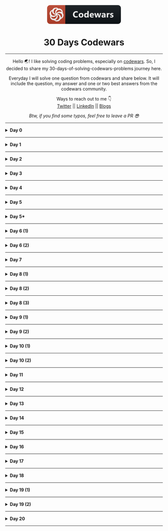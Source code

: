 <div align="center">
  <img height="60" src="./assets/codewars_button_icon.png">
  <h1>30 Days Codewars</h1>

---

<span>Hello 🌏! I like solving coding problems, especially on <a href="https://www.codewars.com/">codewars</a>. So, I decided to share my 30-days-of-solving-codewars-problems journey here.</span>

<span>Everyday I will solve one question from codewars and share below. It will include the question, my answer and one or two best answers from the codewars community.</span>

Ways to reach out to me 👇 <br />
<a target="_blank" href="https://twitter.com/nomanoff_tech">Twitter</a> || <a href="https://www.linkedin.com/in/me-adam/">LinkedIn</a> || <a href="https://dev.to/nomanoff_tech">Blogs</a>

_Btw, if you find some typos, feel free to leave a PR 😎_

</div>

---

<details><summary><b>Day 0</b></summary>

#### Even or Odd?

> 8 kyu

###### Description:

> Create a function that takes an integer as an argument and returns "Even" for even numbers or "Odd" for odd numbers.

```javascript
function even_or_odd(number) {}

even_or_odd();
```

<details><summary><b>My Answer</b></summary>

```javascript
function even_or_odd(number) {
  return number % 2 === 0 ? "Even" : "Odd";
}
```

</details>

<details><summary><b>Best Answer</b></summary>

```javascript
function even_or_odd(number) {
  return number % 2 ? "Odd" : "Even";
}
```

</details>

</details>

---

<details><summary><b>Day 1</b></summary>

#### Stop gninnipS My sdroW!

> 6 kyu

###### Description:

> Write a function that takes in a string of one or more words, and returns the same string, but with all five or more letter words reversed (Just like the name of this Kata). Strings passed in will consist of only letters and spaces. Spaces will be included only when more than one word is present.

> Examples: spinWords( "Hey fellow warriors" ) => returns "Hey wollef sroirraw" spinWords( "This is a test") => returns "This is a test" spinWords( "This is another test" )=> returns "This is rehtona test"

```javascript
function spinWords(string) {
  //TODO Have fun :)
}
```

<details><summary><b>My Answer 😅</b></summary>

```javascript
function spinWords(string) {
  let words = string.split(" ");

  let newWords = words.map((word) =>
    word.length >= 5 ? word.split("").reverse().join("") : word
  );

  return newWords.join(" ");
}
```

</details>

<details><summary><b>Best Answers ✅</b></summary>

> Top ranked answer (writter by a human 😅):

```javascript
function spinWords(words) {
  return words
    .split(" ")
    .map(function (word) {
      return word.length > 4 ? word.split("").reverse().join("") : word;
    })
    .join(" ");
}
```

> 2nd ranked answer 👀:

```javascript
function spinWords(string){
  return string.replace(/\w{5,}/g, function(w) { return w.split('').reverse().join('') })
}
}
```

</details>

</details>

---

<details><summary><b>Day 2</b></summary>

#### Sum of Digits / Digital Root

> 6 kyu

###### Description:

> [Digital root](https://en.wikipedia.org/wiki/Digital_root) is the recursive sum of all the digits in a number.

> Given n, take the sum of the digits of n. If that value has more than one digit, continue reducing in this way until a single-digit number is produced. The input will be a non-negative integer.

> Examples:

```javascript
    16  -->  1 + 6 = 7
   942  -->  9 + 4 + 2 = 15  -->  1 + 5 = 6
132189  -->  1 + 3 + 2 + 1 + 8 + 9 = 24  -->  2 + 4 = 6
493193  -->  4 + 9 + 3 + 1 + 9 + 3 = 29  -->  2 + 9 = 11  -->  1 + 1 = 2
```

> Start here:

```javascript
function digital_root(n) {
  // ...
}
```

<details><summary><b>My Answer 😅</b></summary>

```javascript
function digital_root(n) {
  let newNum;
  let justNum = n
    .toString()
    .split("")
    .map((num) => parseInt(num, 10));

  newNum = justNum.reduce((partialSum, a) => partialSum + a, 0);

  if (newNum.toString().length > 1) {
    return digital_root(newNum);
  } else {
    return newNum;
  }
}
```

</details>

<details><summary><b>Best Answers ✅</b></summary>

> Top ranked answer, wtf? 🤯:

```javascript
function digital_root(n) {
  return ((n - 1) % 9) + 1;
}
```

<details><summary><b>Top comments for this solution. Just read for fun 😅</b></summary>

> - dude speaks matrix languague

> - mathematics!

> - what kind of sorcery is this?

> - my brain is damaged!

> - wait, what?

> - hmmm... wtf? totally mind boggling

> - bruh!!!

> - I am not a coder.

> - The simplicity is extremely frustrating. Thank you

> - I am quitting programming after this

</details>

> 2nd ranked answer 👍:

```javascript
function digital_root(n) {
  if (n < 10) return n;

  return digital_root(
    n
      .toString()
      .split("")
      .reduce(function (acc, d) {
        return acc + +d;
      }, 0)
  );
}
```

</details>

</details>

---

<details><summary><b>Day 3</b></summary>

#### Disemvowel Trolls

> 7 kyu

###### Description:

> Trolls are attacking your comment section! A common way to deal with this situation is to remove all of the vowels from the trolls' comments, neutralizing the threat. Your task is to write a function that takes a string and return a new string with all vowels removed. For example, the string "This website is for losers LOL!" would become "Ths wbst s fr lsrs LL!".

> Note: for this kata y isn't considered a vowel.

```javascript
function disemvowel(str) {
  return str;
}
```

<details><summary><b>My Answer 😅</b></summary>

```javascript
function disemvowel(str) {
  return str
    .split(" ")
    .map((x) => x.replace(/[aAeEiIoOuU]/g, ""))
    .join(" ");
}
```

</details>

<details><summary><b>Best Answers ✅</b></summary>

> Top ranked answer (writter by a human 😅):

```javascript
function disemvowel(str) {
  return str.replace(/[aeiou]/gi, "");
}
```

> 2nd ranked answer 👀:

```javascript
function disemvowel(str) {
  var vowels = ["a", "e", "i", "o", "u"];

  return str
    .split("")
    .filter(function (el) {
      return vowels.indexOf(el.toLowerCase()) == -1;
    })
    .join("");
}
```

</details>

</details>

---

<details><summary><b>Day 4</b></summary>

#### Array.diff

> 6 kyu

###### Description:

> Your goal in this kata is to implement a difference function, which subtracts one list from another and returns the result.

> It should remove all values from list a, which are present in list b keeping their order.

```javascript
arrayDiff([1, 2], [1]) == [2];
```

> If a value is present in b, all of its occurrences must be removed from the other:

```javascript
arrayDiff([1, 2, 2, 2, 3], [2]) == [1, 3];
```

<details><summary><b>My Answers 😅</b></summary>

```javascript
// Solution 1:
function arrayDiff(a, b) {
  return a.filter((val) => !b.includes(val));
}

// Solution 2:
function arrayDiff(a, b) {
  return a.filter((val) => b.indexOf(val) === -1);
}
```

</details>

<details><summary><b>Best Answers ✅</b></summary>

> Top ranked answer 🤯:

```javascript
function array_diff(a, b) {
  return a.filter((e) => !b.includes(e));
}
```

> 2nd ranked answer 👍:

```javascript
function array_diff(a, b) {
  return a.filter(function (x) {
    return b.indexOf(x) == -1;
  });
}
```

</details>

</details>

---

<details><summary><b>Day 5</b></summary>

####

> 7 kyu

###### Description:

> In this little assignment you are given a string of space separated numbers, and have to return the highest and lowest number.

> _Examples:_

```javascript
highAndLow("1 2 3 4 5"); // return "5 1"
highAndLow("1 2 -3 4 5"); // return "5 -3"
highAndLow("1 9 3 4 -5"); // return "9 -5"
```

> _Notes:_

- All numbers are valid Int32, no need to validate them.
- There will always be at least one number in the input string.
- Output string must be two numbers separated by a single space, and highest number is first.

<details><summary><b>My Answer 😅</b></summary>

```javascript
function highAndLow(numbers) {
  let n1 = numbers.split(" ").reduce((a, b) => `${Math.min(a, b)}`);
  let n2 = numbers.split(" ").reduce((a, b) => `${Math.max(a, b)}`);

  return `${n2} ${n1}`;
}
```

</details>

<details><summary><b>Best Answers ✅</b></summary>

> Top ranked answer 🤯:

```javascript
function highAndLow(numbers) {
  numbers = numbers.split(" ").map(Number);
  return Math.max.apply(0, numbers) + " " + Math.min.apply(0, numbers);
}
```

> 2nd ranked answer 👍:

```javascript
function highAndLow(numbers) {
  numbers = numbers.split(" ");
  return `${Math.max(...numbers)} ${Math.min(...numbers)}`;
}
```

</details>

</details>

---

<details><summary><b>Day 5*</b></summary>

####

> 6 kyu

###### Description:

> Jamie is a programmer, and James' girlfriend. She likes diamonds, and wants a diamond string from James. Since James doesn't know how to make this happen, he needs your help.

> You need to return a string that looks like a diamond shape when printed on the screen, using asterisk (\*) characters. Trailing spaces should be removed, and every line must be terminated with a newline character (\n).

> Return `null/nil/None/...` if the input is an even number or negative, as it is not possible to print a diamond of even or negative size.

###### Examples

_A size 3 diamond:_

```javascript
 *
***
 *
```

...which would appear as a string of `" *\n***\n *\n"`

_A size 5 diamond:_

```javascript
  *
 ***
*****
 ***
  *
```

...that is:

`" *\n ***\n*****\n ***\n *\n"`

<details><summary><b>My Answer 😅</b></summary>

> Sorry, I couldn't think of an answer for this one so I had to unlock the solution 😅
> So, I don't count this one 😉

</details>

<details><summary><b>Best Answers ✅</b></summary>

> Top ranked answer 🤯:

```javascript
function diamond(n) {
  if (n <= 0 || n % 2 === 0) return null;
  str = "";
  for (let i = 0; i < n; i++) {
    let len = Math.abs((n - 2 * i - 1) / 2);
    str += " ".repeat(len);
    str += "*".repeat(n - 2 * len);
    str += "\n";
  }
  return str;
}
```

> 2nd ranked answer 👍:

```javascript
function diamond(n) {
  if (n % 2 == 0 || n < 1) return null;
  var x = 0,
    add,
    diam = line(x, n);
  while ((x += 2) < n) {
    add = line(x / 2, n - x);
    diam = add + diam + add;
  }
  return diam;
} //z.

function repeat(str, x) {
  return Array(x + 1).join(str);
}
function line(spaces, stars) {
  return repeat(" ", spaces) + repeat("*", stars) + "\n";
}
```

</details>

</details>

---

<details><summary><b>Day 6 (1)</b></summary>

####

> 6 kyu

###### Description:

> You probably know the "like" system from Facebook and other pages. People can "like" blog posts, pictures or other items. We want to create the text that should be displayed next to such an item.

> Implement the function which takes an array containing the names of people that like an item. It must return the display text as shown in the examples:

```javascript
[]                                -->  "no one likes this"
["Peter"]                         -->  "Peter likes this"
["Jacob", "Alex"]                 -->  "Jacob and Alex like this"
["Max", "John", "Mark"]           -->  "Max, John and Mark like this"
["Alex", "Jacob", "Mark", "Max"]  -->  "Alex, Jacob and 2 others like this"
```

> Note: For 4 or more names, the number in `"and 2 others"` simply increases.

<details><summary><b>My solution 😅</b></summary>

```javascript
function likes(names) {
  if (names.length === 0) {
    return "no one likes this";
  } else if (names.length === 1) {
    return `${names[0]} likes this`;
  } else if (names.length === 2) {
    return `${names[0]} and ${names[1]} like this`;
  } else if (names.length === 3) {
    return `${names[0]}, ${names[1]} and ${names[2]} like this`;
  }
  return `${names[0]}, ${names[1]} and ${names.length - 2} others like this`;
}
```

</details>

<details><summary><b>Best solutions ✅</b></summary>

> Top ranked answer (...meh) 👍:

```javascript
function likes(names) {
  names = names || [];
  switch (names.length) {
    case 0:
      return "no one likes this";
      break;
    case 1:
      return names[0] + " likes this";
      break;
    case 2:
      return names[0] + " and " + names[1] + " like this";
      break;
    case 3:
      return names[0] + ", " + names[1] + " and " + names[2] + " like this";
      break;
    default:
      return (
        names[0] +
        ", " +
        names[1] +
        " and " +
        (names.length - 2) +
        " others like this"
      );
  }
}
```

> 2nd ranked answer (clever 😁):

```javascript
function likes(names) {
  return {
    0: "no one likes this",
    1: `${names[0]} likes this`,
    2: `${names[0]} and ${names[1]} like this`,
    3: `${names[0]}, ${names[1]} and ${names[2]} like this`,
    4: `${names[0]}, ${names[1]} and ${names.length - 2} others like this`,
  }[Math.min(4, names.length)];
}
```

</details>

</details>

---

<details><summary><b>Day 6 (2)</b></summary>

####

> 7 kyu

###### Description:

> Your task is to make a function that can take any non-negative integer as an argument and return it with its digits in descending order. Essentially, rearrange the digits to create the highest possible number.

> Examples:

Input: `42145` Output: `54421`

Input:` 145263` Output: `654321`

Input: `123456789` Output: `987654321`

<details><summary><b>My solution 😅</b></summary>

```javascript
function descendingOrder(n) {
  let str = n
    .toString()
    .split("")
    .sort((a, b) => a - b)
    .reverse()
    .join("");

  return parseInt(str, 10);
}
```

</details>

<details><summary><b>Best solutions ✅</b></summary>

> Top ranked answer 👍:

```javascript
function descendingOrder(n) {
  return parseInt(String(n).split("").sort().reverse().join(""));
}
```

> 2nd ranked answer ✅:

```javascript
function descendingOrder(n) {
  return +(n + "")
    .split("")
    .sort(function (a, b) {
      return b - a;
    })
    .join("");
}
```

</details>

</details>

---

<details><summary><b>Day 7</b></summary>

####

> 6 kyu

###### Description:

>

> Examples:

<details><summary><b>My solution 😅</b></summary>

> tolerable 🥱

```javascript
function createPhoneNumber(numbers) {
  let str = numbers.join("");

  return `(${str.slice(0, 3)}) ${str.slice(3, 6)}-${str.slice(6, 10)}`;
}
```

</details>

<details><summary><b>Best solutions ✅</b></summary>

> Top ranked answer very clever 🔥. Imho:

```javascript
function createPhoneNumber(numbers) {
  var format = "(xxx) xxx-xxxx";

  for (var i = 0; i < numbers.length; i++) {
    format = format.replace("x", numbers[i]);
  }

  return format;
}
```

> 2nd ranked answer ✅. Similar to mine huh?

```javascript
function createPhoneNumber(numbers) {
  numbers = numbers.join("");
  return (
    "(" +
    numbers.substring(0, 3) +
    ") " +
    numbers.substring(3, 6) +
    "-" +
    numbers.substring(6)
  );
}
```

</details>

</details>

---

<details><summary><b>Day 8 (1)</b></summary>

#### Find The Parity Outlier

> 6 kyu

###### Description:

> You are given an array (which will have a length of at least 3, but could be very large) containing integers. The array is either entirely comprised of odd integers or entirely comprised of even integers except for a single integer `N`. Write a method that takes the array as an argument and returns this "outlier" `N`.

> Examples:

```javascript

[2, 4, 0, 100, 4, 11, 2602, 36]
Should return: 11 (the only odd number)

[160, 3, 1719, 19, 11, 13, -21]
Should return: 160 (the only even number)

```

<details><summary><b>My solution 😅</b></summary>

> tolerable 🥱

```javascript
function findOutlier(integers) {
  //your code here
  let arr1 = [];
  let arr2 = [];

  integers.filter((i) => (i % 2 === 0 ? arr1.push(i) : arr2.push(i)));

  return arr1.length > arr2.length ? arr2[0] : arr1[0];
}
```

</details>

<details><summary><b>Best solutions ✅</b></summary>

> Top ranked answer:

```javascript
function findOutlier(int) {
  var even = int.filter((a) => a % 2 == 0);
  var odd = int.filter((a) => a % 2 !== 0);
  return even.length == 1 ? even[0] : odd[0];
}
```

> 2nd ranked answer ✅

```javascript
function findOutlier(integers) {
  return integers.slice(0, 3).filter(even).length >= 2
    ? integers.find(odd)
    : integers.find(even);
}
function even(num) {
  return num % 2 == 0;
}
function odd(num) {
  return !even(num);
}
```

</details>

</details>

---

<details><summary><b>Day 8 (2)</b></summary>

#### Get the Middle Character

> 7 kyu

###### Description:

> You are going to be given a word. Your job is to return the middle character of the word. If the word's length is odd, return the middle character. If the word's length is even, return the middle 2 characters.

Examples:

```javascript
Kata.getMiddle("test") should return "es"

Kata.getMiddle("testing") should return "t"

Kata.getMiddle("middle") should return "dd"

Kata.getMiddle("A") should return "A"
```

<details><summary><b>My solution 😅</b></summary>

> tolerable 🥱

```javascript
function getMiddle(s) {
  let l = s.length;

  return l % 2 !== 0 ? s[l / 2 - 0.5] : `${s[l / 2 - 1]}${s[l / 2]}`;
}
```

</details>

<details><summary><b>Best solutions ✅</b></summary>

> Top ranked answer, meh...

```javascript
function getMiddle(s) {
  return s.substr(Math.ceil(s.length / 2 - 1), s.length % 2 === 0 ? 2 : 1);
}
```

> 2nd ranked answer ✅

```javascript
function getMiddle(s) {
  var middle = s.length / 2;
  return s.length % 2
    ? s.charAt(Math.floor(middle))
    : s.slice(middle - 1, middle + 1);
}
```

</details>

</details>

---

<details><summary><b>Day 8 (3)</b></summary>

#### Bit Counting

> 6 kyu

###### Description:

> Write a function that takes an integer as input, and returns the number of bits that are equal to one in the binary representation of that number. You can guarantee that input is non-negative.

Examples:

> The binary representation of `1234` is `10011010010`, so the function should return `5` in this case

<details><summary><b>My solution 😅</b></summary>

> Had no idea what binary was 🥲, but still...

```javascript
var countBits = function (n) {
  return n
    .toString(2)
    .split("")
    .filter((a) => a === "1").length;
};
```

</details>

<details><summary><b>Best solutions ✅</b></summary>

> Top ranked answer, one line 😬. Similar to mine, huh?

```javascript
countBits = (n) => n.toString(2).split("0").join("").length;
```

> 2nd ranked answer. I have no idea what is going on below 🤨

```javascript
function countBits(n) {
  for (c = 0; n; n >>= 1) c += n & 1;
  return c;
}
```

</details>

</details>

---

<details><summary><b>Day 9 (1)</b></summary>

#### Counting Duplicates

> 6 kyu

###### Description:

Count the number of Duplicates

> Write a function that will return the count of distinct case-insensitive alphabetic characters and numeric digits that occur more than once in the input string. The input string can be assumed to contain only alphabets (both uppercase and lowercase) and numeric digits.

Example:

> "abcde" -> 0 `# no characters repeats more than once`
> "aabbcde" -> 2 `# 'a' and 'b'`
> "aabBcde" -> 2 `# 'a' occurs twice and 'b' twice (`b`and`B`)`
> "indivisibility" -> 1 `# 'i' occurs six times`
> "Indivisibilities" -> 2 `# 'i' occurs seven times and 's' occurs twice`
> "aA11" -> 2 `# 'a' and '1'`
> "ABBA" -> 2 `# 'A' and 'B' each occur twice`

<details><summary><b>My solution 😅</b></summary>

```javascript
function duplicateCount(text) {
  let arr1 = text.toLowerCase().split("");
  let arr2 = [];
  arr1.filter((item, i) => {
    if (arr2.indexOf(item) === -1) {
      if (arr1.indexOf(item) !== i) {
        arr2.push(item);
      }
    }
    return arr2;
  });

  return arr2.length;
}
```

</details>

<details><summary><b>Best solutions ✅</b></summary>

> Top ranked answer 😐:

```javascript
function duplicateCount(text) {
  return (
    text
      .toLowerCase()
      .split("")
      .sort()
      .join("")
      .match(/([^])\1+/g) || []
  ).length;
}
```

> 2nd ranked answer ✅

```javascript
function duplicateCount(text) {
  return text
    .toLowerCase()
    .split("")
    .filter(function (val, i, arr) {
      return arr.indexOf(val) !== i && arr.lastIndexOf(val) === i;
    }).length;
}
```

</details>

</details>

---

<details><summary><b>Day 9 (2)</b></summary>

####

> 7 kyu

###### Description:

> An isogram is a word that has no repeating letters, consecutive or non-consecutive. Implement a function that determines whether a string that contains only letters is an isogram. Assume the empty string is an isogram. Ignore letter case.

Example: (Input --> Output)

```javascript
"Dermatoglyphics" --> true
"aba" --> false
"moOse" --> false (ignore letter case)
```

<details><summary><b>My solution 😅</b></summary>

```javascript
function isIsogram(str) {
  return (
    str
      .toLowerCase()
      .split("")
      .filter((item, pos, arr) => arr.indexOf(item) == pos).length == str.length
  );
}
```

</details>

<details><summary><b>Best solutions ✅</b></summary>

> Top ranked answer 😐:

```javascript
function isIsogram(str) {
  return !/(\w).*\1/i.test(str);
}
```

> 2nd ranked answer ✅

```javascript
function isIsogram(str) {
  return new Set(str.toUpperCase()).size == str.length;
}
```

</details>

</details>

---

<details><summary><b>Day 10 (1)</b></summary>

#### List Filtering

> 7 kyu

###### Description:

> In this kata you will create a function that takes a list of non-negative integers and strings and returns a new list with the strings filtered out.

Example:

```javascript
filter_list([1, 2, "a", "b"]) == [1, 2];
filter_list([1, "a", "b", 0, 15]) == [1, 0, 15];
filter_list([1, 2, "aasf", "1", "123", 123]) == [1, 2, 123];
```

<details><summary><b>My solution 😅</b></summary>

> I literally spent less than a minute 🥱

```javascript
function filter_list(l) {
  // Return a new array with the strings filtered out
  return l.filter((a) => typeof a === "number");
}
```

</details>

<details><summary><b>Best solutions ✅</b></summary>

> Top ranked answer 😐:

```javascript
function filter_list(l) {
  return l.filter(function (v) {
    return typeof v == "number";
  });
}
```

> 2nd ranked answer ✅

```javascript
function filter_list(l) {
  return l.filter((e) => Number.isInteger(e));
}
```

</details>

</details>

---

<details><summary><b>Day 10 (2)</b></summary>

#### Duplicate Encoder

> 6 kyu

###### Description:

> The goal of this exercise is to convert a string to a new string where each character in the new string is `"("` if that character appears only once in the original string, or `")"` if that character appears more than once in the original string. Ignore capitalization when determining if a character is a duplicate.

Example:

```javascript
"din"      =>  "((("
"recede"   =>  "()()()"
"Success"  =>  ")())())"
"(( @"     =>  "))(("
```

<details><summary><b>My solution 😅</b></summary>

> I..., I solved it 🥲

```javascript
function duplicateEncode(word) {
  let arr1 = word.toLowerCase().split("");
  let arr2 = [];

  arr1.filter((item, i) => {
    if (arr2.indexOf(item) === -1) {
      if (arr1.indexOf(item) !== i) {
        arr2.push(item);
      }
    }
    return arr2;
  });

  let arr3 = [];

  word
    .toLowerCase()
    .split("")
    .filter((a) => (arr2.includes(a) ? arr3.push(")") : arr3.push("(")));

  return arr3.join("");
}
```

</details>

<details><summary><b>Best solutions ✅</b></summary>

> Top ranked answer ✅:

```javascript
function duplicateEncode(word) {
  return word
    .toLowerCase()
    .split("")
    .map(function (a, i, w) {
      return w.indexOf(a) == w.lastIndexOf(a) ? "(" : ")";
    })
    .join("");
}
```

> 2nd ranked answer ✅

```javascript
function duplicateEncode(word) {
  word = word.toLowerCase();
  return word.replace(/./g, (m) =>
    word.indexOf(m) == word.lastIndexOf(m) ? "(" : ")"
  );
}
```

</details>

</details>

---

<details><summary><b>Day 11</b></summary>

#### Exes and Ohs

> 7 kyu

###### Description:

> Check to see if a string has the same amount of 'x's and 'o's. The method must return a boolean and be case insensitive. The string can contain any char.

Example:

```javascript
XO("ooxx") => true
XO("xooxx") => false
XO("ooxXm") => true
XO("zpzpzpp") => true // when no 'x' and 'o' is present should return true
XO("zzoo") => false
```

<details><summary><b>My solution 😅</b></summary>

> I... I solved it 😬. It should have been 6kyu Imho 🤨

```javascript
function XO(str) {
  let arr1 = [];
  let arr2 = [];

  str
    .toLowerCase()
    .split("")
    .map((a) => {
      if (a === "o") {
        arr1.push(a);
      }

      if (a === "x") {
        arr2.push(a);
      }
    });

  return arr1.length === arr2.length;
}
```

</details>

<details><summary><b>Best solutions ✅</b></summary>

> Top ranked answer ✅, f\*\*\* regex

```javascript
function XO(str) {
  let x = str.match(/x/gi);
  let o = str.match(/o/gi);
  return (x && x.length) === (o && o.length);
}
```

> 2nd ranked answer ✅, clever 🥲

```javascript
const XO = (str) => {
  str = str.toLowerCase().split("");
  return (
    str.filter((x) => x === "x").length === str.filter((x) => x === "o").length
  );
};
```

</details>

</details>

---

<details><summary><b>Day 12</b></summary>

#### Persistent Bugger.

> 6 kyu

###### Description:

> Write a function, `persistence`, that takes in a positive parameter `num` and returns its multiplicative persistence, which is the number of times you must multiply the digits in `num` until you reach a single digit.

For example (Input --> Output):

```javascript
39 --> 3 (because 3*9 = 27, 2*7 = 14, 1*4 = 4 and 4 has only one digit)
999 --> 4 (because 9*9*9 = 729, 7*2*9 = 126, 1*2*6 = 12, and finally 1*2 = 2)
4 --> 0 (because 4 is already a one-digit number)
```

<details><summary><b>My solution 😅</b></summary>

> Recursion baby, recursion 😅

```javascript
function persistence(num) {
  let counter = 1;
  function recurse(num) {
    let arr1 = num;
    let nums = 0;

    arr1 = arr1
      .toString()
      .split("")
      .map(Number)
      .reduce((a, b) => {
        return a * b;
      }, 1);

    if (arr1.toString().length !== 1) {
      return recurse(arr1, (counter += 1));
    } else {
      return counter;
    }
  }

  return num.toString().length === 1 ? 0 : recurse(num);
}
```

</details>

<details><summary><b>Best solutions ✅</b></summary>

> Top ranked answer ✅, meh 🥱:

```javascript
const persistence = (num) => {
  return `${num}`.length > 1
    ? 1 + persistence(`${num}`.split("").reduce((a, b) => a * +b))
    : 0;
};
```

> 2nd ranked answer ✅, clever 🥲

```javascript
function persistence(num) {
  var times = 0;

  num = num.toString();

  while (num.length > 1) {
    times++;
    num = num
      .split("")
      .map(Number)
      .reduce((a, b) => a * b)
      .toString();
  }

  return times;
}
```

</details>

</details>

---

<details><summary><b>Day 13</b></summary>

#### Tribonacci Sequence

> 6 kyu

###### Description:

> Well met with Fibonacci bigger brother, AKA Tribonacci.

> As the name may already reveal, it works basically like a Fibonacci, but summing the last 3 (instead of 2) numbers of the sequence to generate the next. And, worse part of it, regrettably I won't get to hear non-native Italian speakers trying to pronounce it :(

> So, if we are to start our Tribonacci sequence with `[1, 1, 1]` as a starting input (AKA signature), we have this sequence:

```javascript
[1, 1 ,1, 3, 5, 9, 17, 31, ...]
```

> But what if we started with [0, 0, 1] as a signature? As starting with [0, 1] instead of [1, 1] basically shifts the common Fibonacci sequence by once place, you may be tempted to think that we would get the same sequence shifted by 2 places, but that is not the case and we would get:

```javascript
[0, 0, 1, 1, 2, 4, 7, 13, 24, ...]
```

> Well, you may have guessed it by now, but to be clear: you need to create a fibonacci function that given a signature array/list, returns the first n elements - signature included of the so seeded sequence.

> Signature will always contain 3 numbers; n will always be a non-negative number; if n == 0, then return an empty array (except in C return NULL) and be ready for anything else which is not clearly specified ;)

<details><summary><b>My solution 😅</b></summary>

> While looop, recursion 😅

```javascript
function tribonacci(arr, time) {
  let arr1 = arr;
  let temp = 0;
  let times = time - 3;

  if (time === 0) {
    return [];
  } else if (time === 1) {
    return [arr[0]];
  }

  while (times >= 1) {
    temp = arr1.slice(-3)[0] + arr1.slice(-2)[0] + arr1.slice(-1)[0];

    arr1.push(temp);
    times--;
  }

  return arr1;
}
```

</details>

<details><summary><b>Best solutions ✅</b></summary>

> Top ranked answer 🥲:

```javascript
function tribonacci(signature, n) {
  for (var i = 0; i < n - 3; i++) {
    // iterate n times
    signature.push(signature[i] + signature[i + 1] + signature[i + 2]); // add last 3 array items and push to trib
  }
  return signature.slice(0, n); //return trib - length of n
}
```

> 2nd ranked answer ✅

```javascript
function tribonacci(signature, n) {
  const result = signature.slice(0, n);
  while (result.length < n) {
    result[result.length] = result.slice(-3).reduce((p, c) => p + c, 0);
  }
  return result;
}
```

</details>

</details>

---

<details><summary><b>Day 14</b></summary>

#### Friend or Foe?

> 6 kyu

###### Description:

> Make a program that filters a list of strings and returns a list with only your friends name in it.

> If a name has exactly 4 letters in it, you can be sure that it has to be a friend of yours! Otherwise, you can be sure he's not...

> Ex: Input = ["Ryan", "Kieran", "Jason", "Yous"], Output = ["Ryan", "Yous"]

Example:

```javascript
friend[("Ryan", "Kieran", "Mark")]`shouldBe`[("Ryan", "Mark")];
```

<details><summary><b>My solution, meh 🥱</b></summary>

> It wasn't a good fight for me

```javascript
function friend(friends) {
  return friends.filter((a) => a.length === 4 && a);
}
```

</details>

<details><summary><b>Best solutions ✅</b></summary>

> Top ranked answer (almost the same 😐):

```javascript
function friend(friends) {
  return friends.filter((n) => n.length === 4);
}
```

> 2nd ranked answer, meh 🥱

```javascript
const friend = (friends) => friends.filter((friend) => friend.length == 4);
```

</details>

</details>

---

<details><summary><b>Day 15</b></summary>

####

> 7 kyu

###### Description:

The Western Suburbs Croquet Club has two categories of membership, Senior and Open. They would like your help with an application form that will tell prospective members which category they will be placed.

To be a senior, a member must be at least 55 years old and have a handicap greater than 7. In this croquet club, handicaps range from -2 to +26; the better the player the lower the handicap.

Input:

Input will consist of a list of pairs. Each pair contains information for a single potential member. Information consists of an integer for the person's age and an integer for the person's handicap.

Output:

Output will consist of a list of string values (in Haskell: Open or Senior) stating whether the respective member is to be placed in the senior or open category.

Example:

```javascript
input = [
  [18, 20],
  [45, 2],
  [61, 12],
  [37, 6],
  [21, 21],
  [78, 9],
];
output = ["Open", "Open", "Senior", "Open", "Open", "Senior"];
```

<details><summary><b>My solution, meh 🥱</b></summary>

>

```javascript
function openOrSenior(data) {
  let newData = [];
  let arr1 = data.map((a) => a[0] >= 55 && a[1] > 7);
  let arr2 = arr1.filter((a) =>
    a ? newData.push("Senior") : newData.push("Open")
  );
  return newData;
}
```

</details>

<details><summary><b>Best solutions ✅</b></summary>

> Top ranked answer. Wow. With explanations 👏 👏 👏

```javascript
// Destructuring: [age, handicap] https://developer.mozilla.org/en-US/docs/Web/JavaScript/Reference/Operators/Destructuring_assignment
// Arrow Functions: () => {} https://developer.mozilla.org/en-US/docs/Web/JavaScript/Reference/Functions/Arrow_functions

function openOrSenior(data) {
  return data.map(([age, handicap]) =>
    age > 54 && handicap > 7 ? "Senior" : "Open"
  );
}
```

> 2nd ranked answer 👍:

```javascript
function openOrSenior(data) {
  function determineMembership(member) {
    return member[0] >= 55 && member[1] > 7 ? "Senior" : "Open";
  }
  return data.map(determineMembership);
}
```

</details>

</details>

---

<details><summary><b>Day 16</b></summary>

####

> 7 kyu

###### Description:

ATM machines allow `4` or `6` digit PIN codes and PIN codes cannot contain anything but exactly `4` digits or exactly `6` digits.

If the `function` is passed a valid PIN `string`, return `true`, else return `false`.

```javascript
"1234"   -->  true
"12345"  -->  false
"a234"   -->  false
```

<details><summary><b>My solution 😅</b></summary>

> Honestly, I searched to find the number tester regex from google. Is this a cheating 😅? I don't care.

```javascript
function validatePIN(pin) {
  // regex, baby
  return (pin.length === 4 || pin.length === 6) && /^[0-9]*$/.test(pin);
}
```

</details>

<details><summary><b>Best solutions ✅</b></summary>

> Top ranked answer 👀:

```javascript
function validatePIN(pin) {
  return /^(\d{4}|\d{6})$/.test(pin);
}
```

> 2nd ranked answer 👍:

```javascript
function validatePIN(pin) {
  var pinlen = pin.length;
  var isCorrectLength = pinlen == 4 || pinlen == 6;
  var hasOnlyNumbers = pin.match(/^\d+$/);

  if (isCorrectLength && hasOnlyNumbers) {
    return true;
  }

  return false;
}
```

</details>

</details>

---

<details><summary><b>Day 17</b></summary>

#### Playing with digits

> 6 kyu

###### Description:

Some numbers have funny properties. For example:

89 --> 8¹ + 9² = 89 \* 1

695 --> 6² + 9³ + 5⁴= 1390 = 695 \* 2

46288 --> 4³ + 6⁴+ 2⁵ + 8⁶ + 8⁷ = 2360688 = 46288 \* 51

Given a positive integer n written as abcd... (a, b, c, d... being digits) and a positive integer p

we want to find a positive integer k, if it exists, such that the sum of the digits of n taken to the successive powers of p is equal to k \* n.
In other words:

Is there an integer k such as : (a ^ p + b ^ (p+1) + c ^(p+2) + d ^ (p+3) + ...) = n \* k

If it is the case we will return k, if not return -1.

Note: n and p will always be given as strictly positive integers.

```javascript
digPow(89, 1) should return 1 since 8¹ + 9² = 89 = 89 * 1
digPow(92, 1) should return -1 since there is no k such as 9¹ + 2² equals 92 * k
digPow(695, 2) should return 2 since 6² + 9³ + 5⁴= 1390 = 695 * 2
digPow(46288, 3) should return 51 since 4³ + 6⁴+ 2⁵ + 8⁶ + 8⁷ = 2360688 = 46288 * 51
```

<details><summary><b>My solution 😅</b></summary>

> I had no idea

```javascript
function digPow(n, p) {
  let digitSum = 0;
  let strNum = String(n);
  for (let i in strNum) {
    digitSum += strNum[i] ** p;
    p++;
  }
  return Number.isInteger(digitSum / n) ? digitSum / n : -1;
}
```

</details>

<details><summary><b>Best solutions ✅</b></summary>

> Top ranked answer 👀:

```javascript
function digPow(n, p) {
  var x = String(n)
    .split("")
    .reduce((s, d, i) => s + Math.pow(d, p + i), 0);
  return x % n ? -1 : x / n;
}
```

> 2nd ranked answer 🤯:

```javascript
i = 0;
function digPow(n, p) {
  return [
    1, -1, 51, 9, -1, 1, 1, 1, 1, 1, 1, 1, -1, -1, 3, 3, 2, 1, 2, 19, 5, 1, 1,
    5, 35, 66, 10, 1, 1, 1, 4, 12933,
  ][i++];
}
```

</details>

</details>

---

<details><summary><b>Day 18</b></summary>

#### Count of positives / sum of negatives

> 8 kyu

###### Description:

Given an array of integers.

Return an array, where the first element is the count of positives numbers and the second element is sum of negative numbers. 0 is neither positive nor negative.

If the input is an empty array or is null, return an empty array.

Example

```javascript
[1, 2, 3, 4, 5, 6, 7, 8, 9, 10, -11, -12, -13, -14, -15] return [10, -65].
```

<details><summary><b>My solution 😅</b></summary>

> Though 8kyu, it was hard

```javascript
function countPositivesSumNegatives(input) {
  if (!input) {
    return [];
  }

  if (!input.length) {
    return [];
  }

  let posN = [],
    negN = [];

  input.map((a) => {
    if (a > 0) {
      posN.push(a);
    } else {
      negN.push(a);
    }
  });

  posN = posN.length;
  negN = negN.reduce((a, b) => a + b, 0);

  return [posN, negN];
}
```

</details>

<details><summary><b>Best solutions ✅</b></summary>

> Top ranked answer ✅:

```javascript
function countPositivesSumNegatives(input) {
  if (input == null || input.length == 0) return [];

  var positive = 0;
  var negative = 0;

  for (var i = 0, l = input.length; i < l; ++i) {
    if (input[i] > 0) ++positive;
    else negative += input[i];
  }

  return [positive, negative];
}
```

> 2nd ranked answer 👀:

```javascript
function countPositivesSumNegatives(input) {
  return input && input.length
    ? [
        input.filter((p) => p > 0).length,
        input.filter((n) => n < 0).reduce((a, b) => a + b, 0),
      ]
    : [];
}
```

</details>

</details>

---

<details><summary><b>Day 19 (1)</b></summary>

#### Reversed Words

> 8 kyu

###### Description:

Complete the solution so that it reverses all of the words within the string passed in.

Example:

```javascript
"The greatest victory is that which requires no battle" --> "battle no requires which that is victory greatest The"
```

<details><summary><b>My solution 😅</b></summary>

> Honestly, this one is very close to my heart 😭. That's why I had to add this here 😁

```javascript
function reverseWords(str) {
  return str.split(" ").reverse().join(" ");
}
```

</details>

<details><summary><b>Best solutions ✅</b></summary>

> Literally, mine is the best solution 😅

</details>

</details>

---

<details><summary><b>Day 19 (2)</b></summary>

#### Binary Addition

> 7 kyu

###### Description:

Implement a function that adds two numbers together and returns their sum in binary. The conversion can be done before, or after the addition.

The binary number returned should be a string.

Examples:(Input1, Input2 --> Output (explanation)))

```javascript
1, 1 --> "10" (1 + 1 = 2 in decimal or 10 in binary)
5, 9 --> "1110" (5 + 9 = 14 in decimal or 1110 in binary)
```

<details><summary><b>My solution 🥱</b></summary>

> Meh 🥱

```javascript
function addBinary(a, b) {
  return (a + b).toString(2);
}
```

</details>

<details><summary><b>Best solutions ✅</b></summary>

> Mine is the best solution 😅. You don't need other solutions 👊.

</details>

</details>

---

<details><summary><b>Day 20</b></summary>

####

> 7 kyu

###### Description:

Given an array of ones and zeroes, convert the equivalent binary value to an integer.

Eg: `[0, 0, 0, 1]` is treated as 0001 which is the binary representation of `1`.

Examples:

```javascript
Testing: [0, 0, 0, 1] ==> 1
Testing: [0, 0, 1, 0] ==> 2
Testing: [0, 1, 0, 1] ==> 5
Testing: [1, 0, 0, 1] ==> 9
Testing: [0, 0, 1, 0] ==> 2
Testing: [0, 1, 1, 0] ==> 6
Testing: [1, 1, 1, 1] ==> 15
Testing: [1, 0, 1, 1] ==> 11
```

<details><summary><b>My solution 🥱</b></summary>

> Binary..., meh...🥱.

```javascript
const binaryArrayToNumber = (arr) => {
  return parseInt(arr.join(""), 2);
};
```

</details>

<details><summary><b>Best solutions ✅</b></summary>

> Mine is the best solution 😅. You don't need other solutions 👊.

</details>

</details>

---
